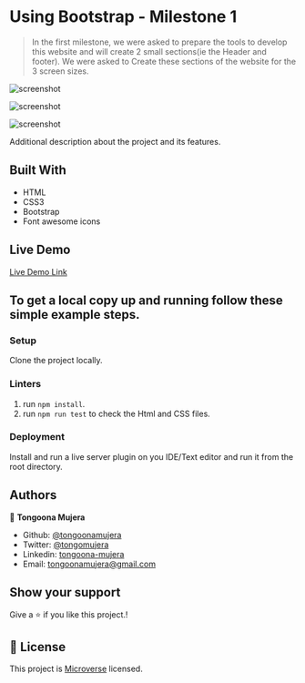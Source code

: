 # Using Bootstrap - Milestone 1 

> In the first milestone, we were asked to  prepare the tools to develop this website and will create 2 small sections(ie the Header and footer).
> We were asked to  Create these sections of the website for the 3 screen sizes.

![screenshot](images/sce.png)

![screenshot](images/sce1.png)


![screenshot](images/sce2.png)

Additional description about the project and its features.

## Built With

- HTML
- CSS3
- Bootstrap
- Font awesome icons

## Live Demo

[Live Demo Link](https://verissimohenry.github.io/Newsweek/)

## To get a local copy up and running follow these simple example steps.

### Setup

Clone the project locally.

### Linters

1. run `npm install`.
2. run `npm run test` to check the Html and CSS files.

### Deployment

Install and run a live server plugin on you IDE/Text editor and run it from the root directory.

## Authors
👤 **Tongoona Mujera**

- Github: [@tongoonamujera](https://github.com/tongoonamujera)
- Twitter: [@tongomujera](https://twitter.com/tongomujera)
- Linkedin: [tongoona-mujera](https://www.linkedin.com/in/tongoona-mujera-125604162/)
- Email:  tongoonamujera@gmail.com

## Show your support

Give a ⭐️ if you like this project.!

## 📝 License

This project is [Microverse](https://microverse.org) licensed.
